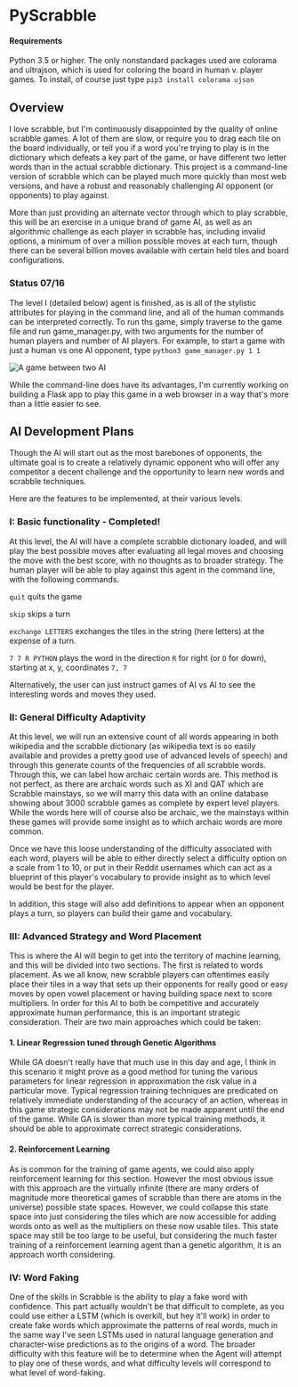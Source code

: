 # PyScrabble

#### Requirements

Python 3.5 or higher. The only nonstandard packages used are colorama and ultrajson, which is used for coloring the board in human v. player games. To install, of course just type
`pip3 install colorama ujson`

## Overview
I love scrabble, but I'm continuously disappointed by the quality of online scrabble games. A lot of them are slow, or require you to drag each tile on the board individually, or tell you if a word you're trying to play is in the dictionary which defeats a key part of the game, or have different two letter words than in the actual scrabble dictionary. This project is a command-line version of scrabble which can be played much more quickly than most web versions, and have a robust and reasonably challenging AI opponent (or opponents) to play against.

More than just providing  an alternate vector through which to play scrabble, this will be an exercise in a unique brand of game AI, as well as an algorithmic challenge as each player in scrabble has, including invalid options, a minimum of over a million possible moves at each turn, though there can be several billion moves available with certain held tiles and board configurations.

### Status 07/16
The level I (detailed below) agent is finished, as is all of the stylistic attributes for playing in the command line,
and all of the human commands can be interpreted correctly. To run ths game, simply traverse to the game file and run
game_manager.py, with two arguments for the number of human players and number of AI players. For example, to start
a game with just a human vs one AI opponent, type
`python3 game_manager.py 1 1`

![A game between two AI](https://i.imgur.com/hq5r1Wi.png)

While the command-line does have its advantages, I'm currently working on building a Flask app to play this game in a web browser in a way that's more than a little easier to see. 

## AI Development Plans
Though the AI will start out as the most barebones of opponents, the ultimate goal is to create a relatively dynamic opponent who will offer any competitor a decent challenge and the opportunity to learn new words and scrabble techniques.

Here are the features to be implemented, at their various levels.

### I: Basic functionality - Completed!
At this level, the AI will have a complete scrabble dictionary loaded, and will play the best possible moves after
evaluating all legal moves and choosing the move with the best score, with no thoughts as to broader strategy. 
The human player will be able to play against this agent in the command line, with the following commands.

`quit` quits the game

`skip` skips a turn

`exchange LETTERS` exchanges the tiles in the string (here letters) at the expense of a turn.

`7 7 R PYTHON` plays the word in the direction `R` for right (or `D` for down), starting at x, y, coordinates `7, 7`

Alternatively, the user can just instruct games of AI vs AI to see the interesting words and moves they used.

### II: General Difficulty Adaptivity
At this level, we will run an extensive count of all words appearing in both wikipedia and the scrabble dictionary
(as wikipedia text is so easily available and provides a pretty good use of advanced levels of speech) and through
this generate counts of the frequencies of all scrabble words. Through this, we can label how archaic certain
words are. This method is not perfect, as there are archaic words such as XI and QAT which are Scrabble mainstays,
so we will marry this data with an online database showing about 3000 scrabble games as complete by expert level
players. While the words here will of course also be archaic, we the mainstays within these games will provide
some insight as to which archaic words are more common.

Once we have this loose understanding of the difficulty associated with each word, players will be able to either
directly select a difficulty option on a scale from 1 to 10, or put in their Reddit usernames which can act as
a blueprint of this player's vocabulary to provide insight as to which level would be best for the player.

In addition, this stage will also add definitions to appear when an opponent plays a turn, so players can build their game and vocabulary.

### III: Advanced Strategy and Word Placement
This is where the AI will begin to get into the territory of machine learning, and this will be divided into two
sections. The first is related to words placement. As we all know, new scrabble players can oftentimes easily
place their tiles in a way that sets up their opponents for really good or easy moves by open vowel placement or
having building space next to score multipliers. In order for this AI to both be competitive and accurately
approximate human performance, this is an important strategic consideration. Their are two main approaches which
could be taken:

#### 1. Linear Regression tuned through Genetic Algorithms
While GA doesn't really have that much use in this day and age, I think in this scenario it might prove as a good
method for tuning the various parameters for linear regression in approximation the risk value in a particular move.
Typical regression training techniques are predicated on relatively immediate understanding of the accuracy of an
action, whereas in this game strategic considerations may not be made apparent until the end of the game. While GA
is slower than more typical training methods, it should be able to approximate correct strategic considerations.

#### 2. Reinforcement Learning
As is common for the training of game agents, we could also apply reinforcement learning for this section.
However the most obvious issue with this approach are the virtually infinite (there are many orders of magnitude
more theoretical games of scrabble than there are atoms in the universe) possible state spaces. However, we could
collapse this state space into just considering the tiles which are now accessible for adding words onto as
well as the multipliers on these now usable tiles. This state space may still be too large to be useful, but
considering the much faster training of a reinforcement learning agent than a genetic algorithm, it is an
approach worth considering. 

### IV: Word Faking
One of the skills in Scrabble is the ability to play a fake word with confidence. This part actually wouldn't be 
that difficult to complete, as you could use either a LSTM (which is overkill, but hey it'll work) in order to
create fake words which approximate the patterns of real words, much in the same way I've seen LSTMs used in 
natural language generation and character-wise predictions as to the origins of a word. The broader difficulty 
with this feature will be to determine when the Agent will attempt to play one of these words, and what difficulty
levels will correspond to what level of word-faking. 
